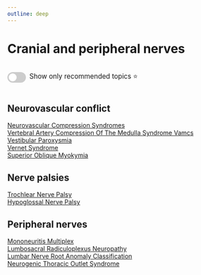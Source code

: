 ```yaml
---
outline: deep
---
```

<style>

.star-link-list {
  list-style-type: none !important;
  padding-left: 0 !important;
  margin-left: 0 !important;
}

.switch-container {
  display: flex;
  align-items: center;
  gap: 0.5rem;
  padding: 1rem 0;
  font-size: 0.95rem;
}

.switch {
  position: relative;
  display: inline-block;
  width: 42px;
  height: 24px;
}

.switch input {
  opacity: 0;
  width: 0;
  height: 0;
}

.slider {
  position: absolute;
  cursor: pointer;
  top: 0; left: 0; right: 0; bottom: 0;
  background-color: #ccc;
  border-radius: 24px;
  transition: 0.4s;
}

.slider:before {
  content: "";
  position: absolute;
  height: 18px;
  width: 18px;
  left: 3px;
  bottom: 3px;
  background-color: white;
  border-radius: 50%;
  transition: 0.4s;
}

input:checked + .slider {
  background-color: #42b983;
}

input:checked + .slider:before {
  transform: translateX(18px);
}

</style>

# Cranial and peripheral nerves

<div class="switch-container">
  <label class="switch">
    <input type="checkbox" id="toggle-stars">
    <span class="slider"></span>
  </label>
  <span>Show only recommended topics ⭐</span>
</div>

## Neurovascular conflict

[Neurovascular Compression Syndromes](https://radiopaedia.org/articles/neurovascular-compression-syndromes)  
[Vertebral Artery Compression Of The Medulla Syndrome Vamcs](https://radiopaedia.org/articles/vertebral-artery-compression-of-the-medulla-syndrome-vamcs)  
[Vestibular Paroxysmia](https://radiopaedia.org/articles/vestibular-paroxysmia)  
[Vernet Syndrome](https://radiopaedia.org/articles/vernet-syndrome)  
[Superior Oblique Myokymia](https://radiopaedia.org/articles/superior-oblique-myokymia)  

## Nerve palsies

[Trochlear Nerve Palsy](https://radiopaedia.org/articles/trochlear-nerve-palsy-1)  
[Hypoglossal Nerve Palsy](https://radiopaedia.org/articles/hypoglossal-nerve-palsy)  

## Peripheral nerves

[Mononeuritis Multiplex](https://radiopaedia.org/articles/mononeuritis-multiplex)  
[Lumbosacral Radiculoplexus Neuropathy](https://radiopaedia.org/articles/lumbosacral-radiculoplexus-neuropathy-1)  
[Lumbar Nerve Root Anomaly Classification](https://radiopaedia.org/articles/lumbar-nerve-root-anomaly-classification)  
[Neurogenic Thoracic Outlet Syndrome](https://radiopaedia.org/articles/neurogenic-thoracic-outlet-syndrome)  